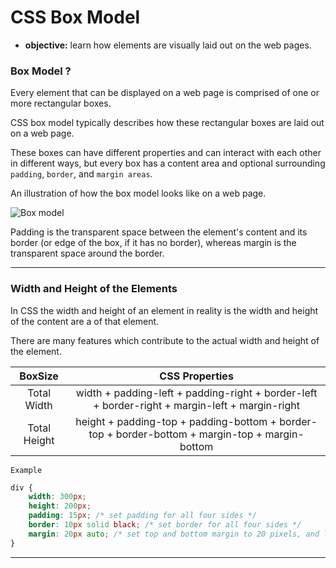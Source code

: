 # CSS Box Model
- **objective:** learn how elements are visually laid out on the web pages.
### Box Model ?
Every element that can be displayed on a web page is comprised of one or more rectangular boxes. 

CSS box model typically describes how these rectangular boxes are laid out on a web page. 

These boxes can have different properties and can interact with each other in different ways, but every box has a content area and optional surrounding `padding`, `border`, and `margin areas`.

An illustration of how the box model looks like on a web page.

![Box model](https://www.tutorialrepublic.com/lib/images/css-box-model.png)

Padding is the transparent space between the element's content and its border (or edge of the box, if it has no border), whereas margin is the transparent space around the border.

---
### Width and Height of the Elements
In CSS the width and height of an element in reality is the width and height of the content are a of that element.

There are many features which contribute to the actual width and height of the element.

| **BoxSize** | **CSS Properties** |
|:---:|:---:|
| Total Width | width \+ padding\-left \+ padding\-right \+ border\-left \+ border\-right \+ margin\-left \+ margin\-right |
| Total Height | height \+ padding\-top \+ padding\-bottom \+ border\-top \+ border\-bottom \+ margin\-top \+ margin\-bottom |

`Example`

```css
div {
    width: 300px;
    height: 200px;
    padding: 15px; /* set padding for all four sides */
    border: 10px solid black; /* set border for all four sides */
    margin: 20px auto; /* set top and bottom margin to 20 pixels, and left and right margin to auto */
}
```
---